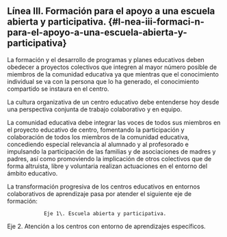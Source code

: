 ## Línea III. Formación para el apoyo a una escuela abierta y participativa. {#l-nea-iii-formaci-n-para-el-apoyo-a-una-escuela-abierta-y-participativa}

La formación y el desarrollo de programas y planes educativos deben obedecer a proyectos colectivos que integren al mayor número posible de miembros de la comunidad educativa ya que mientras que el conocimiento individual se va con la persona que lo ha generado, el conocimiento  compartido se instaura en el centro.

La cultura organizativa de un centro educativo debe entenderse hoy desde una perspectiva conjunta de trabajo colaborativo y en equipo.

La comunidad educativa debe integrar las voces de todos sus miembros en el proyecto educativo de centro, fomentando la participación y colaboración de todos los miembros de la comunidad educativa, concediendo especial relevancia al alumnado y al profesorado e impulsando la participación de las familias y de asociaciones de madres y padres, así como promoviendo la implicación de otros colectivos que de forma altruista, libre y voluntaria realizan actuaciones en el entorno del ámbito educativo.

La transformación progresiva de los centros educativos en entornos colaborativos de aprendizaje pasa por atender el siguiente eje de formación:

                Eje 1\. Escuela abierta y participativa.

Eje 2\. Atención a los centros con entorno de aprendizajes específicos.